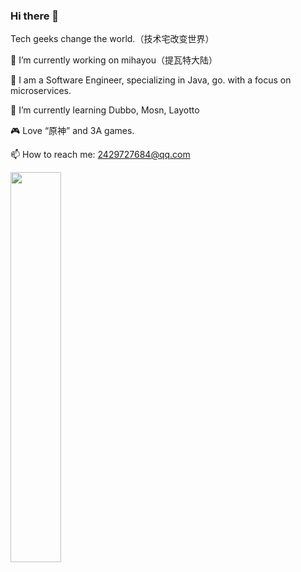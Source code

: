 ### Hi there 👋
Tech geeks change the world.（技术宅改变世界）

🔭 I’m currently working on mihayou（提瓦特大陆）

🔧 I am a Software Engineer, specializing in Java, go. with a focus on microservices.

🌱 I’m currently learning Dubbo, Mosn, Layotto

🎮 Love “原神” and 3A games.

📫 How to reach me: 2429727684@qq.com

<img src="https://media4.giphy.com/media/omHPYZttAVAAw/giphy.gif?cid=790b76114f583e86e918df22739f176131aa47d6b2da8575&rid=giphy.gif&ct=g" height="40%" width="40%"></img>

<!--
**LXPWing/LXPWing** is a ✨ _special_ ✨ repository because its `README.md` (this file) appears on your GitHub profile.

Here are some ideas to get you started:

- 🔭 I’m currently working on ...
- 🌱 I’m currently learning ...
- 👯 I’m looking to collaborate on ...
- 🤔 I’m looking for help with ...
- 💬 Ask me about ...
- 📫 How to reach me: ...
- 😄 Pronouns: ...
- ⚡ Fun fact: ...
-->
